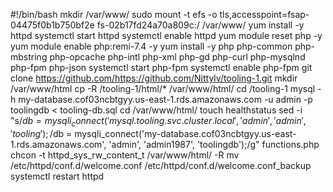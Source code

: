 #!/bin/bash
mkdir /var/www/
sudo mount -t efs -o tls,accesspoint=fsap-04475f0b1b750bf2e fs-02b17fd24a70a809c:/ /var/www/
yum install -y httpd 
systemctl start httpd
systemctl enable httpd
yum module reset php -y
yum module enable php:remi-7.4 -y
yum install -y php php-common php-mbstring php-opcache php-intl php-xml php-gd php-curl php-mysqlnd php-fpm php-json
systemctl start php-fpm
systemctl enable php-fpm
git clone https://github.com/https://github.com/Nittylv/tooling-1.git
mkdir /var/www/html
cp -R /tooling-1/html/*  /var/www/html/
cd /tooling-1
mysql -h my-database.cof03ncbtgyy.us-east-1.rds.amazonaws.com  -u admin -p toolingdb < tooling-db.sql
cd /var/www/html/
touch healthstatus
sed -i "s/$db = mysqli_connect('mysql.tooling.svc.cluster.local', 'admin', 'admin', 'tooling');/$db = mysqli_connect('my-database.cof03ncbtgyy.us-east-1.rds.amazonaws.com', 'admin', 'admin1987', 'toolingdb');/g" functions.php
chcon -t httpd_sys_rw_content_t /var/www/html/ -R
mv /etc/httpd/conf.d/welcome.conf /etc/httpd/conf.d/welcome.conf_backup
systemctl restart httpd





